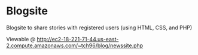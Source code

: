 # Blogsite
Blogsite to share stories with registered users (using HTML, CSS, and PHP)

Viewable @ http://ec2-18-221-71-44.us-east-2.compute.amazonaws.com/~tch96/blog/newssite.php
